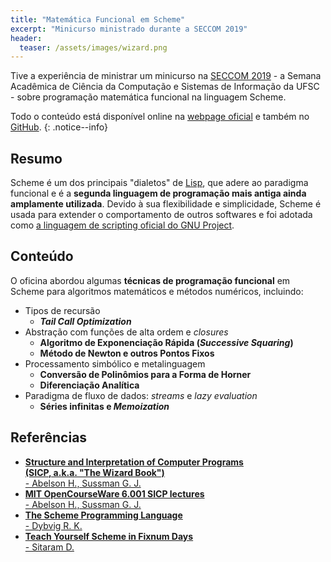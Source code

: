 ```yaml
---
title: "Matemática Funcional em Scheme"
excerpt: "Minicurso ministrado durante a SECCOM 2019"
header:
  teaser: /assets/images/wizard.png
---
```


Tive a experiência de ministrar um minicurso na [SECCOM 2019](https://seccom-ufsc.github.io/) - a Semana Acadêmica de Ciência da Computação e Sistemas de Informação da UFSC - sobre programação matemática funcional na linguagem Scheme.

Todo o conteúdo está disponível online na [webpage oficial](https://baioc.github.io/scheme) e também no [GitHub](https://github.com/baioc/seccom-scheme).
{: .notice--info}


Resumo
----

Scheme é um dos principais "dialetos" de [Lisp](https://en.wikipedia.org/wiki/Lisp_programming_language), que adere ao paradigma funcional e é a **segunda linguagem de programação mais antiga ainda amplamente utilizada**.
Devido à sua flexibilidade e simplicidade, Scheme é usada para extender o comportamento de outros softwares e foi adotada como [a linguagem de scripting oficial do GNU Project](https://www.gnu.org/software/guile/).


Conteúdo
----

O oficina abordou algumas **técnicas de programação funcional** em Scheme para algoritmos matemáticos e métodos numéricos, incluindo:

- Tipos de recursão
  - ***Tail Call Optimization***
- Abstração com funções de alta ordem e *closures*
  - **Algoritmo de Exponenciação Rápida (*Successive Squaring*)**
  - **Método de Newton e outros Pontos Fixos**
- Processamento simbólico e metalinguagem
  - **Conversão de Polinômios para a Forma de Horner**
  - **Diferenciação Analítica**
- Paradigma de fluxo de dados: *streams* e *lazy evaluation*
  - **Séries infinitas e *Memoization***


Referências
----

- [**Structure and Interpretation of Computer Programs <br/> (SICP, a.k.a. "The Wizard Book")** <br/> - Abelson H., Sussman G. J.](https://mitpress.mit.edu/sites/default/files/sicp/full-text/book/book.html)
- [**MIT OpenCourseWare 6.001 SICP lectures** <br/> - Abelson H., Sussman G. J.](https://ocw.mit.edu/courses/electrical-engineering-and-computer-science/6-001-structure-and-interpretation-of-computer-programs-spring-2005/video-lectures/)
- [**The Scheme Programming Language** <br/> - Dybvig R. K.](https://www.scheme.com/tspl4/)
- [**Teach Yourself Scheme in Fixnum Days** <br/> - Sitaram D.](https://ds26gte.github.io/tyscheme/)
